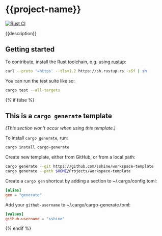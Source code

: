 # {{project-name}}

[![Rust CI](https://github.com/{{github-username}}/{{project-name}}/actions/workflows/main.yml/badge.svg)](https://github.com/{{github-username}}/{{project-name}}/actions)

{{description}}

## Getting started

To contribute, install the Rust toolchain, e.g. using [rustup][rustup]:

```sh
curl --proto '=https' --tlsv1.2 https://sh.rustup.rs -sSf | sh
```

[rustup]: https://rustup.rs/

You can run the test suite like so:

```sh
cargo test --all-targets
```

{% if false %}

## This is a `cargo generate` template

*(This section won't occur when using this template.)*

To install `cargo generate`, run:

```sh
cargo install cargo-generate
```

Create new template, either from GitHub, or from a local path:

```sh
cargo generate --git https://github.com/sshine/workspace-template
cargo generate --path $HOME/Projects/workspace-template
```

Create a `cargo gen` shortcut by adding a section to ~/.cargo/config.toml:

```toml
[alias]
gen = "generate"
```

Add your `github-username` to ~/.cargo/cargo-generate.toml:

```toml
[values]
github-username = "sshine"
```

{% endif %}